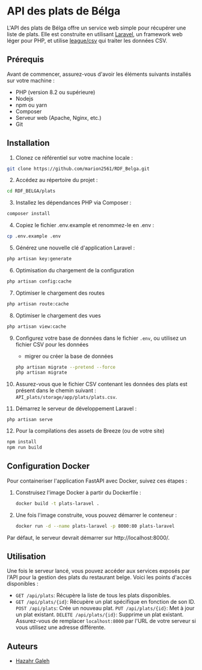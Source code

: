 # API des plats de Bélga
L'API des plats de Bélga offre un service web simple pour récupérer une liste de plats. Elle est construite en utilisant [Laravel](https://laravel.com/), un framework web léger pour PHP, et utilise [league/csv]() qui traiter les données CSV.
## Prérequis
Avant de commencer, assurez-vous d'avoir les éléments suivants installés sur votre machine :
- PHP (version 8.2 ou supérieure)
- Nodejs
- npm ou yarn
- Composer
- Serveur web (Apache, Nginx, etc.)
- Git
## Installation
1. Clonez ce référentiel sur votre machine locale :
```.sh
git clone https://github.com/marion2561/RDF_Belga.git
```
2. Accédez au répertoire du projet :
```.sh
cd RDF_BELGA/plats
```
3. Installez les dépendances PHP via Composer :
```.sh
composer install
```
4. Copiez le fichier .env.example et renommez-le en .env :
```.sh
cp .env.example .env
```
5. Générez une nouvelle clé d'application Laravel :
```.sh
php artisan key:generate
```

6. Optimisation du chargement de la configuration
```.sh
php artisan config:cache
```
7. Optimiser le chargement des routes
```.sh
php artisan route:cache
```
8. Optimiser le chargement des vues
```.sh
php artisan view:cache
```
9. Configurez votre base de données dans le fichier `.env`, ou utilisez un fichier CSV pour les données
   - migrer ou créer la base de données
   ```.sh
   php artisan migrate --pretend --force
   php artisan migrate
   ```

10. Assurez-vous que le fichier CSV contenant les données des plats est présent dans le chemin suivant : `API_plats/storage/app/plats/plats.csv`.

11. Démarrez le serveur de développement Laravel : 
```.php
php artisan serve
```

12. Pour la compilations des assets de Breeze (ou de votre site)
```.sh
npm install
npm run build
```
## Configuration Docker

Pour containeriser l'application FastAPI avec Docker, suivez ces étapes :

1. Construisez l'image Docker à partir du Dockerfile :
   ```bash
   docker build -t plats-laravel .
   ```

2. Une fois l'image construite, vous pouvez démarrer le conteneur :
   ```bash
   docker run -d --name plats-laravel -p 8000:80 plats-laravel
   ```

Par défaut, le serveur devrait démarrer sur http://localhost:8000/.

## Utilisation
Une fois le serveur lancé, vous pouvez accéder aux services exposés par l'API pour la gestion des plats du restaurant belge. Voici les points d'accès disponibles :

- `GET /api/plats`: Récupère la liste de tous les plats disponibles.
- `GET /api/plats/{id}`: Récupère un plat spécifique en fonction de son ID.
`POST /api/plats`: Crée un nouveau plat.
`PUT /api/plats/{id}`: Met à jour un plat existant.
`DELETE /api/plats/{id}`: Supprime un plat existant.
Assurez-vous de remplacer `localhost:8000` par l'URL de votre serveur si vous utilisez une adresse différente.

## Auteurs
- [Hazahr Galeh](https://github.com/hazhargaleh)